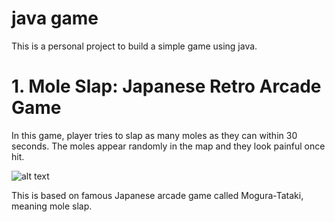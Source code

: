 # java game
This is a personal project to build a simple game using java.

# 1. Mole Slap: Japanese Retro Arcade Game
In this game, player tries to slap as many moles as they can within 30 seconds.
The moles appear randomly in the map and they look painful once hit.

![alt text](image/mole-slap-game.png)

This is based on famous Japanese arcade game called Mogura-Tataki, meaning mole slap.
